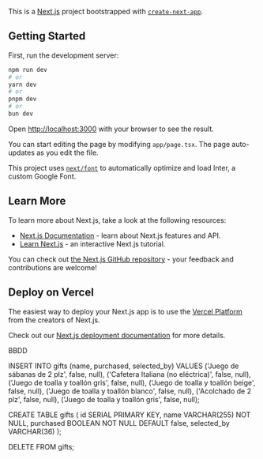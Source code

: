This is a [Next.js](https://nextjs.org/) project bootstrapped with [`create-next-app`](https://github.com/vercel/next.js/tree/canary/packages/create-next-app).

## Getting Started

First, run the development server:

```bash
npm run dev
# or
yarn dev
# or
pnpm dev
# or
bun dev
```

Open [http://localhost:3000](http://localhost:3000) with your browser to see the result.

You can start editing the page by modifying `app/page.tsx`. The page auto-updates as you edit the file.

This project uses [`next/font`](https://nextjs.org/docs/basic-features/font-optimization) to automatically optimize and load Inter, a custom Google Font.

## Learn More

To learn more about Next.js, take a look at the following resources:

- [Next.js Documentation](https://nextjs.org/docs) - learn about Next.js features and API.
- [Learn Next.js](https://nextjs.org/learn) - an interactive Next.js tutorial.

You can check out [the Next.js GitHub repository](https://github.com/vercel/next.js/) - your feedback and contributions are welcome!

## Deploy on Vercel

The easiest way to deploy your Next.js app is to use the [Vercel Platform](https://vercel.com/new?utm_medium=default-template&filter=next.js&utm_source=create-next-app&utm_campaign=create-next-app-readme) from the creators of Next.js.

Check out our [Next.js deployment documentation](https://nextjs.org/docs/deployment) for more details.



BBDD

INSERT INTO gifts (name, purchased, selected_by)
VALUES 
  ('Juego de sábanas de 2 plz', false, null),
  ('Cafetera Italiana (no eléctrica)', false, null),
  ('Juego de toalla y toallón gris', false, null),
  ('Juego de toalla y toallón beige', false, null),
  ('Juego de toalla y toallón blanco', false, null),
  ('Acolchado de 2 plz', false, null),
  ('Juego de toalla y toallón gris', false, null);


CREATE TABLE gifts (
    id SERIAL PRIMARY KEY,
    name VARCHAR(255) NOT NULL,
    purchased BOOLEAN NOT NULL DEFAULT false,
    selected_by VARCHAR(36)
);

DELETE FROM gifts;